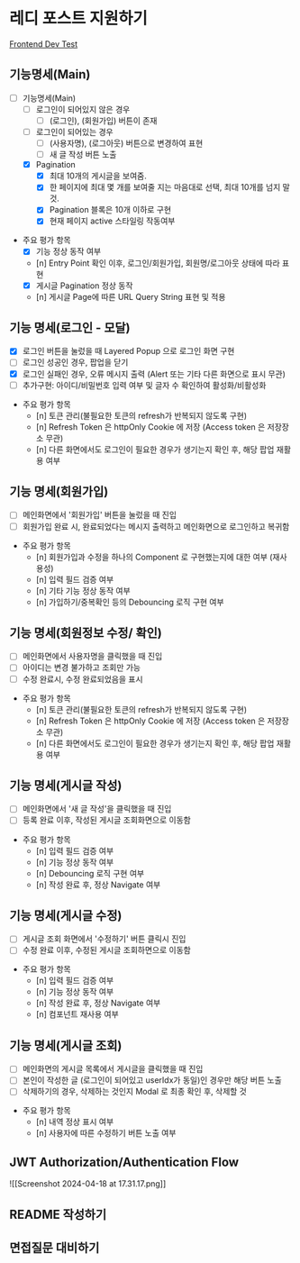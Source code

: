 # 레디 포스트 지원하기
[Frontend Dev Test](https://goodnetwork-my.sharepoint.com/:p:/g/personal/cw_lee_readypost_co_kr/EYoflgskS0ZEswAFztpVV4kBqt2O-9vnUUUXqCswbnL1tw?rtime=hjOBOwZe3Eg)

## 기능명세(Main) 

- [ ] 기능명세(Main)
	- [ ] 로그인이 되어있지 않은 경우 
		- [ ] (로그인), (회원가입) 버튼이 존재
	- [ ] 로그인이 되어있는 경우 
		- [ ] (사용자명), (로그아웃) 버튼으로 변경하여 표현
		- [ ] 새 글 작성 버튼 노출
	- [x] Pagination
		- [x] 최대 10개의 게시글을 보여줌.
		- [x] 한 페이지에 최대 몇 개를 보여줄 지는 마음대로 선택, 최대 10개를 넘지 말 것.
		- [x] Pagination 블록은 10개 이하로 구현
		- [x] 현재 페이지 active 스타일링 작동여부

- 주요 평가 항목
	- [x] 기능 정상 동작 여부
	- [n] Entry Point 확인 이후, 로그인/회원가입, 회원명/로그아웃 상태에 따라 표현
	- [x] 게시글 Pagination 정상 동작
	- [n] 게시글 Page에 따른 URL Query String 표현 및 적용
## 기능 명세(로그인 - 모달) 

- [x] 로그인 버튼을 눌렀을 때 Layered Popup 으로 로그인 화면 구현
- [ ] 로그인 성공인 경우, 팝업을 닫기
- [x] 로그인 실패인 경우, 오류 메시지 출력 (Alert 또는 기타 다른 화면으로 표시 무관)
- [ ] 추가구현: 아이디/비밀번호 입력 여부 및 글자 수 확인하여 활성화/비활성화

- 주요 평가 항목
	- [n] 토큰 관리(불필요한 토큰의 refresh가 반복되지 않도록 구현)
	- [n] Refresh Token 은 httpOnly Cookie 에 저장 (Access token 은 저장장소 무관)
	- [n] 다른 화면에서도 로그인이 필요한 경우가 생기는지 확인 후, 해당 팝업 재활용 여부 
## 기능 명세(회원가입)
- [ ] 메인화면에서 '회원가입' 버튼을 눌렀을 때 진입
- [ ] 회원가입 완료 시, 완료되었다는 메시지 출력하고 메인화면으로 로그인하고 복귀함

- 주요 평가 항목
	- [n] 회원가입과 수정을 하나의 Component 로 구현했는지에 대한 여부 (재사용성)
	- [n] 입력 필드 검증 여부
	- [n] 기타 기능 정상 동작 여부
	- [n] 가입하기/중복확인 등의 Debouncing 로직 구현 여부 
## 기능 명세(회원정보 수정/ 확인)
- [ ] 메인화면에서 사용자명을 클릭했을 때 진입
- [ ] 아이디는 변경 불가하고 조회만 가능
- [ ] 수정 완료시, 수정 완료되었음을 표시

- 주요 평가 항목
	- [n] 토큰 관리(불필요한 토큰의 refresh가 반복되지 않도록 구현)
	- [n] Refresh Token 은 httpOnly Cookie 에 저장 (Access token 은 저장장소 무관)
	- [n] 다른 화면에서도 로그인이 필요한 경우가 생기는지 확인 후, 해당 팝업 재활용 여부 
## 기능 명세(게시글 작성)
- [ ] 메인화면에서 '새 글 작성'을 클릭했을 때 진입
- [ ] 등록 완료 이후, 작성된 게시글 조회화면으로 이동함

- 주요 평가 항목
	- [n] 입력 필드 검증 여부
	- [n] 기능 정상 동작 여부
	- [n] Debouncing 로직 구현 여부
	- [n] 작성 완료 후, 정상 Navigate 여부
## 기능 명세(게시글 수정)
- [ ] 게시글 조회 화면에서 '수정하기' 버튼 클릭시 진입
- [ ] 수정 완료 이후, 수정된 게시글 조회하면으로 이동함

- 주요 평가 항목
	- [n] 입력 필드 검증 여부
	- [n] 기능 정상 동작 여부
	- [n] 작성 완료 후, 정상 Navigate 여부
	- [n] 컴포넌트 재사용 여부
## 기능 명세(게시글 조회)
- [ ] 메인화면의 게시글 목록에서 게시글을 클릭했을 때 진입
- [ ] 본인이 작성한 글 (로그인이 되어있고 userIdx가 동일)인 경우만 해당 버튼 노출
- [ ] 삭제하기의 경우, 삭제하는 것인지 Modal 로 최종 확인 후, 삭제할 것

- 주요 평가 항목
	- [n] 내역 정상 표시 여부
	- [n] 사용자에 따른 수정하기 버튼 노출 여부
## JWT Authorization/Authentication Flow

![[Screenshot 2024-04-18 at 17.31.17.png]]
## README 작성하기
## 면접질문 대비하기
